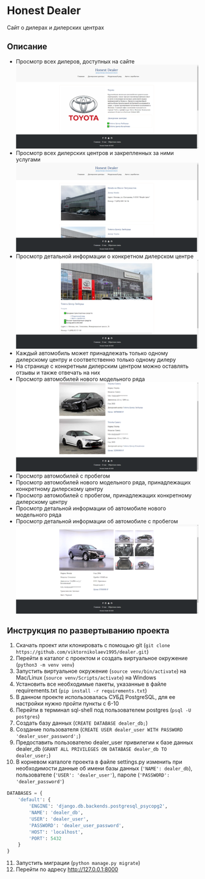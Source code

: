 # Honest Dealer
Сайт о дилерах и дилерских центрах
## Описание
+ Просмотр всех дилеров, доступных на сайте
  ![dealers](https://github.com/viktornikolaev1995/dealer/blob/test/images_for_README/dealers_list.png "dealers")
+ Просмотр всех дилерских центров и закрепленных за ними услугами
  ![dealer_centers](https://github.com/viktornikolaev1995/dealer/blob/test/images_for_README/dealer_centers_list.png "dealer_centers")
+ Просмотр детальной информации о конкретном дилерском центре
  ![dealer_center](https://github.com/viktornikolaev1995/dealer/blob/test/images_for_README/dealer_center_detail.png "dealer_center")  
+ Каждый автомобиль может принадлежать только одному дилерскому центру и соответственно только одному дилеру
+ На странице с конкретным дилерским центром можно оставлять отзывы и также отвечать на них
+ Просмотр автомобилей нового модельного ряда
  ![new_vehicles](https://github.com/viktornikolaev1995/dealer/blob/test/images_for_README/vehicles_list.png "new_vehicles")  
+ Просмотр автомобилей с пробегом  
+ Просмотр автомобилей нового модельного ряда, принадлежащих конкретному дилерскому центру
+ Просмотр автомобилей с пробегом, принадлежащих конкретному дилерскому центру
+ Просмотр детальной информации об автомобиле нового модельного ряда
+ Просмотр детальной информации об автомобиле с пробегом
  ![vehicle_with_mileage](https://github.com/viktornikolaev1995/dealer/blob/test/images_for_README/vehicle_detail.png "vehicle_with_mileage") 

## Инструкция по развертыванию проекта
1. Скачать проект или клонировать с помощью git (`git clone https://github.com/viktornikolaev1995/dealer.git`)
2. Перейти в каталог с проектом и создать виртуальное окружение (`python3 -m venv venv`)
3. Запустить виртуальное окружение (`source venv/bin/activate`) на Mac/Linux (`source venv/Scripts/activate`) на Windows
4. Установить все необходимые пакеты, указанные в файле requirements.txt (`pip install -r requirements.txt`)
5. В данном проекте использовалась СУБД PostgreSQL, для ее настройки нужно пройти пункты с 6-10 
6. Перейти в терминал sql-shell под пользователем postgres (`psql -U postgres`)   
7. Создать базу данных (`CREATE DATABASE dealer_db;`)
8. Создание пользователя (`CREATE USER dealer_user WITH PASSWORD 'dealer_user_password';`)
9. Предоставить пользователю dealer_user привилегии к базе данных dealer_db (`GRANT ALL PRIVILEGES ON DATABASE dealer_db TO dealer_user;`)   
10. В корневом каталоге проекта в файле settings.py изменить при необходимости данные об имени базы данных (`'NAME': dealer_db`), пользователе (`'USER': 'dealer_user'`), пароле (`'PASSWORD': 'dealer_password'`)
```python
DATABASES = {
    'default': {
        'ENGINE': 'django.db.backends.postgresql_psycopg2',
        'NAME': 'dealer_db',
        'USER': 'dealer_user',
        'PASSWORD': 'dealer_user_password',
        'HOST': 'localhost',
        'PORT': 5432
    }
}
```
11. Запустить миграции (`python manage.py migrate`)
12. Перейти по адресу http://127.0.0.1:8000
